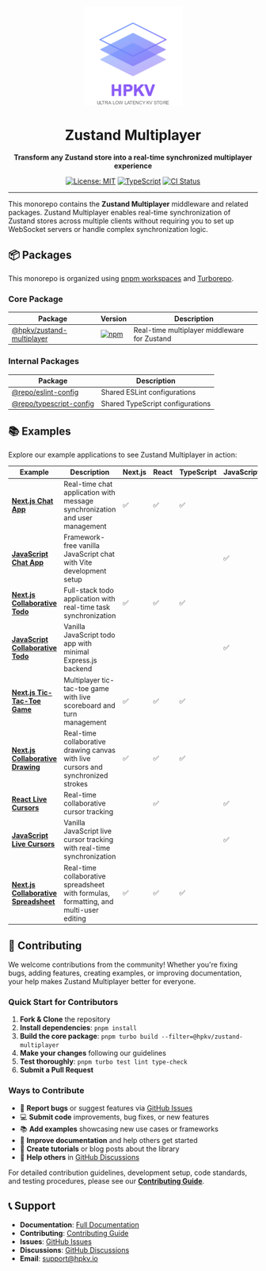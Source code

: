 <div align="center">
  <img src="assets/images/logo.png" alt="Zustand Multiplayer Logo" width="200" />
  
  <h1>Zustand Multiplayer</h1>
  
  <p>
    <strong>Transform any Zustand store into a real-time synchronized multiplayer experience</strong>
  </p>

  <p>
    <a href="https://github.com/hpkv-io/zustand-multiplayer/blob/main/LICENSE"><img src="https://img.shields.io/badge/License-MIT-yellow.svg" alt="License: MIT" /></a>
    <a href="https://www.typescriptlang.org/"><img src="https://img.shields.io/badge/TypeScript-Ready-blue.svg" alt="TypeScript" /></a>
    <a href="https://github.com/hpkv-io/zustand-multiplayer/actions"><img src="https://github.com/hpkv-io/zustand-multiplayer/actions/workflows/ci.yml/badge.svg" alt="CI Status" /></a>
  </p>

</div>

---

This monorepo contains the **Zustand Multiplayer** middleware and related packages. Zustand Multiplayer enables real-time synchronization of Zustand stores across multiple clients without requiring you to set up WebSocket servers or handle complex synchronization logic.

## 📦 Packages

This monorepo is organized using [pnpm workspaces](https://pnpm.io/workspaces) and [Turborepo](https://turbo.build/repo).

### Core Package

| Package | Version | Description |
|---------|---------|-------------|
| [@hpkv/zustand-multiplayer](packages/zustand-multiplayer) | [![npm](https://img.shields.io/npm/v/@hpkv/zustand-multiplayer.svg)](https://www.npmjs.com/package/@hpkv/zustand-multiplayer) | Real-time multiplayer middleware for Zustand |

### Internal Packages

| Package | Description |
|---------|-------------|
| [@repo/eslint-config](packages/eslint-config) | Shared ESLint configurations |
| [@repo/typescript-config](packages/typescript-config) | Shared TypeScript configurations |

## 📚 Examples

Explore our example applications to see Zustand Multiplayer in action:

| Example | Description | Next.js | React | TypeScript | JavaScript | Vite | Express |
|---------|-------------|---------|-------|------------|------------|------|---------|
| **[Next.js Chat App](examples/nextjs-chat)** | Real-time chat application with message synchronization and user management | ✅ | ✅ | ✅ | | | |
| **[JavaScript Chat App](examples/javascript-chat)** | Framework-free vanilla JavaScript chat with Vite development setup | | | | ✅ | ✅ | ✅ |
| **[Next.js Collaborative Todo](examples/nextjs-collaborative-todo)** | Full-stack todo application with real-time task synchronization | ✅ | ✅ | ✅ | | | |
| **[JavaScript Collaborative Todo](examples/javascript-collaborative-todo)** | Vanilla JavaScript todo app with minimal Express.js backend | | | | ✅ | | ✅ |
| **[Next.js Tic-Tac-Toe Game](examples/nextjs-tic-tac-toe)** | Multiplayer tic-tac-toe game with live scoreboard and turn management | ✅ | ✅ | ✅ | | | |
| **[Next.js Collaborative Drawing](examples/nextjs-collaborative-drawing)** | Real-time collaborative drawing canvas with live cursors and synchronized strokes | ✅ | ✅ | ✅ | | | |
| **[React Live Cursors](examples/react-live-cursors)** | Real-time collaborative cursor tracking | | ✅ | | ✅ | ✅ | ✅ |
| **[JavaScript Live Cursors](examples/javascript-live-cursors)** | Vanilla JavaScript live cursor tracking with real-time synchronization | | | | ✅ | ✅ | ✅ |
| **[Next.js Collaborative Spreadsheet](examples/nextjs-collaborative-spreadsheet)** | Real-time collaborative spreadsheet with formulas, formatting, and multi-user editing | ✅ | ✅ | ✅ | | | |


## 🤝 Contributing

We welcome contributions from the community! Whether you're fixing bugs, adding features, creating examples, or improving documentation, your help makes Zustand Multiplayer better for everyone.

### Quick Start for Contributors

1. **Fork & Clone** the repository
2. **Install dependencies**: `pnpm install`
3. **Build the core package**: `pnpm turbo build --filter=@hpkv/zustand-multiplayer`
4. **Make your changes** following our guidelines
5. **Test thoroughly**: `pnpm turbo test lint type-check`
6. **Submit a Pull Request**

### Ways to Contribute

- 🐛 **Report bugs** or suggest features via [GitHub Issues](https://github.com/hpkv-io/zustand-multiplayer/issues)
- 💻 **Submit code** improvements, bug fixes, or new features
- 📚 **Add examples** showcasing new use cases or frameworks
- 📖 **Improve documentation** and help others get started
- 🎥 **Create tutorials** or blog posts about the library
- 💬 **Help others** in [GitHub Discussions](https://github.com/hpkv-io/zustand-multiplayer/discussions)

For detailed contribution guidelines, development setup, code standards, and testing procedures, please see our [**Contributing Guide**](CONTRIBUTING.md).

## 📞 Support

- **Documentation**: [Full Documentation](packages/zustand-multiplayer#readme)
- **Contributing**: [Contributing Guide](CONTRIBUTING.md)
- **Issues**: [GitHub Issues](https://github.com/hpkv-io/zustand-multiplayer/issues)
- **Discussions**: [GitHub Discussions](https://github.com/hpkv-io/zustand-multiplayer/discussions)
- **Email**: support@hpkv.io
